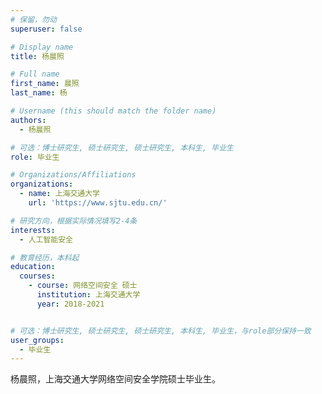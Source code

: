 ```yaml
---
# 保留，勿动
superuser: false

# Display name
title: 杨晨照

# Full name
first_name: 晨照
last_name: 杨

# Username (this should match the folder name)
authors:
  - 杨晨照

# 可选：博士研究生, 硕士研究生, 硕士研究生, 本科生, 毕业生
role: 毕业生

# Organizations/Affiliations
organizations:
  - name: 上海交通大学
    url: 'https://www.sjtu.edu.cn/'

# 研究方向，根据实际情况填写2-4条
interests:
  - 人工智能安全

# 教育经历，本科起
education:
  courses:
    - course: 网络空间安全 硕士
      institution: 上海交通大学
      year: 2018-2021


# 可选：博士研究生, 硕士研究生, 硕士研究生, 本科生, 毕业生，与role部分保持一致
user_groups:
  - 毕业生
---
```


杨晨照，上海交通大学网络空间安全学院硕士毕业生。